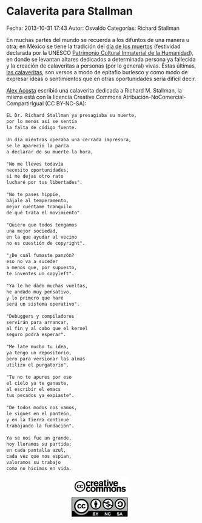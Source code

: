 Calaverita para Stallman
===========

Fecha: 2013-10-31 17:43
Autor: Osvaldo
Categorías: Richard Stallman

En muchas partes del mundo se recuerda a los difuntos de una manera u otra; en México se tiene la tradición del [día de los muertos](http://es.wikipedia.org/wiki/D%C3%ADa_de_Muertos) (festividad declarada por la UNESCO [Patrimonio Cultural Inmaterial de la Humanidad](http://www.unesco.org/culture/ich/es/RL/00054)), en donde se levantan altares dedicados a determinada persona ya fallecida y la creación de calaveritas a personas (por lo general) vivas. Éstas últimas, [las calaveritas](http://es.wikipedia.org/wiki/Calavera_literaria), son versos a modo de epitafio burlesco y como modo de expresar ideas o sentimientos que en otras oportunidades sería difícil decir.

<!-- break -->

[Alex Acosta](https://twitter.com/douglax) escribió una calaverita dedicada a Richard M. Stallman, la misma está con la licencia Creative Commons Atribución-NoComercial-CompartirIgual (CC BY-NC-SA):

<pre><code>EL Dr. Richard Stallman ya presagiaba su muerte,
por lo menos así se sentía
la falta de código fuente.

Un día mientras operaba una cerrada impresora,
se le apareció la parca
a declarar de su muerte la hora,

"No me lleves todavía
necesito oportunidades,
si me dejas otro rato
lucharé por tus libertades".

"No te pases hippie,
bájale al temperamento,
mejor cuéntame tranquilo
de qué trata el movimiento".

"Quiero que todos tengamos
una mejor sociedad,
en la que ayudar al vecino
no es cuestión de copyright".

"¿De cuál fumaste panzón?
eso no va a suceder
a menos que, por supuesto,
te inventes un copyleft".

"Ya le he dado muchas vueltas,
he andado muy pensativo,
y lo primero que haré
será un sistema operativo".

"Debuggers y compiladores
servirán para arrancar,
al fin y al cabo que el kernel
seguro podrá esperar".

"Me late mucho tu idea,
ya tengo un repositorio,
pero para versionar las almas
utilizo el purgatorio".

"Tu no te apures por eso
el cielo ya te ganaste,
al escribir el emacs
tus pecados ya expiaste".

"De todos modos nos vamos,
le sigues en el panteón,
y en la tierra continue
trabajando la fundación".

Ya se nos fue un grande,
hoy lloramos su partida;
en cada pantalla azul,
cada vez que nos espian,
valoramos su trabajo
como no hicimos en vida.
</code></pre>

<center>
<img class="img-responsive" style="width:30%;height:auto;margin-right:12px;" src="2013-10-31-calaverita-para-stallman/CC-AlexAcosta.jpg" alt="CC-AlexAcosta" width="425" height="350">
</center>
